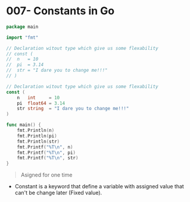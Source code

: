 # 007- Constants in Go

```go
package main

import "fmt"

// Declaration witout type which give us some flexability
// const (
// 	n   = 10
// 	pi  = 3.14
// 	str = "I dare you to change me!!!"
// )

// Declaration witout type which give us some flexability
const (
	n   int     = 10
	pi  float64 = 3.14
	str string  = "I dare you to change me!!!"
)

func main() {
	fmt.Println(n)
	fmt.Println(pi)
	fmt.Println(str)
	fmt.Printf("%T\n", n)
	fmt.Printf("%T\n", pi)
	fmt.Printf("%T\n", str)
}
```

> Asigned for one time
- Constant is a keyword that define a variable with assigned value that can't be change later (Fixed value).